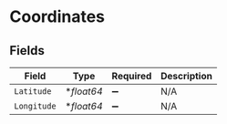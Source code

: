 # Coordinates


## Fields

| Field              | Type               | Required           | Description        |
| ------------------ | ------------------ | ------------------ | ------------------ |
| `Latitude`         | **float64*         | :heavy_minus_sign: | N/A                |
| `Longitude`        | **float64*         | :heavy_minus_sign: | N/A                |